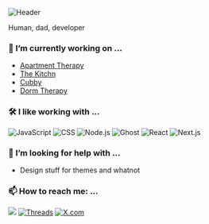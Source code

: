![Header](https://raw.githubusercontent.com/stephensauceda/header.png)

Human, dad, developer

### 🔭 I’m currently working on ...
* [Apartment Therapy](https://apartmenttherapy.com)
* [The Kitchn](https://thekitchn.com)
* [Cubby](https://cubbyathome.com)
* [Dorm Therapy](https://dormtherapy.com)

### 🛠️ I like working with ...
<div display="flex">
  <img src="https://img.shields.io/badge/JavaScript-F7DF1E.svg?style=for-the-badge&logo=JavaScript&logoColor=black" alt="JavaScript" />
  <img src="https://img.shields.io/badge/CSS3-1572B6.svg?style=for-the-badge&logo=CSS3&logoColor=white" alt="CSS" />
  <img src="https://img.shields.io/badge/Node.js-5FA04E.svg?style=for-the-badge&logo=nodedotjs&logoColor=white" alt="Node.js" />
  <img src="https://img.shields.io/badge/Ghost-15171A.svg?style=for-the-badge&logo=Ghost&logoColor=white" alt="Ghost" />
  <img src="https://img.shields.io/badge/React-61DAFB.svg?style=for-the-badge&logo=React&logoColor=black" alt="React" />
  <img src="https://img.shields.io/badge/Next.js-000000.svg?style=for-the-badge&logo=nextdotjs&logoColor=white" alt="Next.js" />
</div>

### 🤔 I’m looking for help with ...
* Design stuff for themes and whatnot


### 📫 How to reach me: ...
<div display="flex">
  <a href="https://www.linkedin.com/in/stephensauceda/"><img src="https://img.shields.io/badge/LinkedIn-0A66C2.svg?style=for-the-badge&logo=LinkedIn&logoColor=white"/></a>
  <a href="https://www.threads.net/@stephensauceda"><img src="https://img.shields.io/badge/Threads-000000.svg?style=for-the-badge&logo=Threads&logoColor=white" alt="Threads" /></a>
  <a href="https://x.com/stephensauceda"><img src="https://img.shields.io/badge/X-000000.svg?style=for-the-badge&logo=X&logoColor=white" alt="X.com" /></a>
</div>
<!--
**stephensauceda/stephensauceda** is a ✨ _special_ ✨ repository because its `README.md` (this file) appears on your GitHub profile.

Here are some ideas to get you started:

- 🔭 I’m currently working on ...
- 🌱 I’m currently learning ...
- 👯 I’m looking to collaborate on ...
- 🤔 I’m looking for help with ...
- 💬 Ask me about ...
- 📫 How to reach me: ...
- 😄 Pronouns: ...
- ⚡ Fun fact: ...
-->
